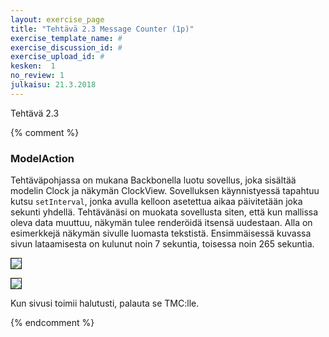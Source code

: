 ```yaml
---
layout: exercise_page
title: "Tehtävä 2.3 Message Counter (1p)"
exercise_template_name: #
exercise_discussion_id: #
exercise_upload_id: #
kesken:  1
no_review: 1
julkaisu: 21.3.2018
---
```


Tehtävä 2.3

{% comment %}

<div class="tehtavat">
<h3>ModelAction</h3>

<p>Tehtäväpohjassa on mukana Backbonella luotu sovellus, joka sisältää modelin Clock ja näkymän ClockView. Sovelluksen käynnistyessä tapahtuu kutsu <code>setInterval</code>, jonka avulla kelloon asetettua aikaa päivitetään joka sekunti yhdellä. Tehtävänäsi on muokata sovellusta siten, että kun mallissa oleva data muuttuu, näkymän tulee renderöidä itsensä uudestaan. Alla on esimerkkejä näkymän sivulle luomasta tekstistä. Ensimmäisessä kuvassa sivun lataamisesta on kulunut noin 7 sekuntia, toisessa noin 265 sekuntia.</p>

<p><img src="img/w4e05-clock-1.png" border="1"/></p>
<p><img src="img/w4e05-clock-2.png" border="1"/></p>

<p>Kun sivusi toimii halutusti, palauta se TMC:lle.</p>
</div>

{% endcomment %}
